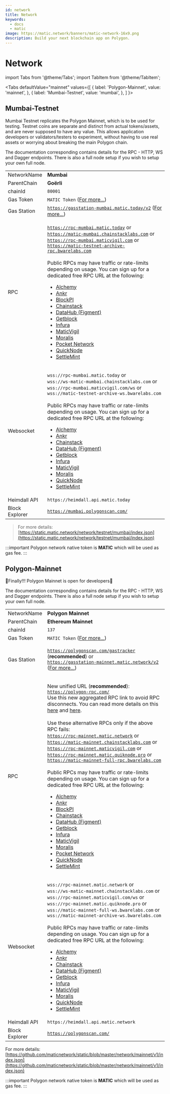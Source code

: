 ```yaml
---
id: network
title: Network
keywords:
  - docs
  - matic
image: https://matic.network/banners/matic-network-16x9.png
description: Build your next blockchain app on Polygon.
---
```


# Network

import Tabs from '@theme/Tabs'; import TabItem from '@theme/TabItem';

\<Tabs defaultValue="mainnet" values={\[ { label: 'Polygon-Mainnet', value: 'mainnet', }, { label: 'Mumbai-Testnet', value: 'mumbai', }, ] }>

## Mumbai-Testnet

Mumbai Testnet replicates the Polygon Mainnet, which is to be used for testing. Testnet coins are separate and distinct from actual tokens/assets, and are never supposed to have any value. This allows application developers or validators/testers to experiment, without having to use real assets or worrying about breaking the main Polygon chain.

The documentation corresponding contains details for the RPC - HTTP, WS and Dagger endpoints. There is also a full node setup if you wish to setup your own full node.

|                |                                                                                                                                                                                                                                                                                                                                                                                                                                                                                                                                                                                                                                                                                                                                                                                                                                                                                                                                                                                                                                                                                                                                                                                   |
| -------------- | --------------------------------------------------------------------------------------------------------------------------------------------------------------------------------------------------------------------------------------------------------------------------------------------------------------------------------------------------------------------------------------------------------------------------------------------------------------------------------------------------------------------------------------------------------------------------------------------------------------------------------------------------------------------------------------------------------------------------------------------------------------------------------------------------------------------------------------------------------------------------------------------------------------------------------------------------------------------------------------------------------------------------------------------------------------------------------------------------------------------------------------------------------------------------------- |
| NetworkName    | **Mumbai**                                                                                                                                                                                                                                                                                                                                                                                                                                                                                                                                                                                                                                                                                                                                                                                                                                                                                                                                                                                                                                                                                                                                                                        |
| ParentChain    | **Goërli**                                                                                                                                                                                                                                                                                                                                                                                                                                                                                                                                                                                                                                                                                                                                                                                                                                                                                                                                                                                                                                                                                                                                                                        |
| chainId        | `80001`                                                                                                                                                                                                                                                                                                                                                                                                                                                                                                                                                                                                                                                                                                                                                                                                                                                                                                                                                                                                                                                                                                                                                                           |
| Gas Token      | `MATIC Token` ([For more...](../../docs/develop/network-details/gas-token/))                                                                                                                                                                                                                                                                                                                                                                                                                                                                                                                                                                                                                                                                                                                                                                                                                                                                                                                                                                                                                                                                                                      |
| Gas Station    | [`https://gasstation-mumbai.matic.today/v2`](https://gasstation-mumbai.matic.today/v2) ([For more...](https://docs.polygon.technology/docs/develop/tools/polygon-gas-station/))                                                                                                                                                                                                                                                                                                                                                                                                                                                                                                                                                                                                                                                                                                                                                                                                                                                                                                                                                                                                   |
| RPC            | <p><code>https://rpc-mumbai.matic.today</code> or<br><code>https://matic-mumbai.chainstacklabs.com</code> or<br><code>https://rpc-mumbai.maticvigil.com</code> or<br><code>https://matic-testnet-archive-rpc.bwarelabs.com</code><br><br>Public RPCs may have traffic or rate-limits depending on usage. You can sign up for a dedicated free RPC URL at the following:<br></p><ul><li><a href="https://www.alchemy.com">Alchemy</a></li><li><a href="https://www.ankr.com">Ankr</a></li><li><a href="https://chains.blockpi.io/#/polygon">BlockPI</a></li><li><a href="https://chainstack.com/build-better-with-polygon/">Chainstack</a></li><li><a href="https://datahub.figment.io">DataHub (Figment)</a></li><li><a href="https://getblock.io/en/">Getblock</a></li><li><a href="https://infura.io">Infura</a></li><li><a href="https://rpc.maticvigil.com">MaticVigil</a></li><li><a href="https://moralis.io">Moralis</a></li><li><a href="https://www.portal.pokt.network">Pocket Network</a></li><li><a href="https://www.quicknode.com/chains/matic">QuickNode</a></li><li><a href="https://docs.settlemint.com/docs/polygon-connect-to-a-node">SettleMint</a></li></ul> |
| Websocket      | <p><code>wss://rpc-mumbai.matic.today</code> or<br><code>wss://ws-matic-mumbai.chainstacklabs.com</code> or<br><code>wss://rpc-mumbai.maticvigil.com/ws</code> or<br><code>wss://matic-testnet-archive-ws.bwarelabs.com</code><br><br>Public RPCs may have traffic or rate-limits depending on usage. You can sign up for a dedicated free RPC URL at the following:<br></p><ul><li><a href="https://www.alchemy.com">Alchemy</a></li><li><a href="https://www.ankr.com">Ankr</a></li><li><a href="https://chainstack.com/build-better-with-polygon/">Chainstack</a></li><li><a href="https://datahub.figment.io">DataHub (Figment)</a></li><li><a href="https://getblock.io/en/">Getblock</a></li><li><a href="https://infura.io">Infura</a></li><li><a href="https://rpc.maticvigil.com">MaticVigil</a></li><li><a href="https://moralis.io">Moralis</a></li><li><a href="https://www.quicknode.com/chains/matic">QuickNode</a></li><li><a href="https://www.settlemint.com">SettleMint</a></li></ul>                                                                                                                                                                           |
| Heimdall API   | `https://heimdall.api.matic.today`                                                                                                                                                                                                                                                                                                                                                                                                                                                                                                                                                                                                                                                                                                                                                                                                                                                                                                                                                                                                                                                                                                                                                |
| Block Explorer | [`https://mumbai.polygonscan.com/`](https://mumbai.polygonscan.com)                                                                                                                                                                                                                                                                                                                                                                                                                                                                                                                                                                                                                                                                                                                                                                                                                                                                                                                                                                                                                                                                                                               |

> For more details: [https://static.matic.network/network/testnet/mumbai/index.json](https://static.matic.network/network/testnet/mumbai/index.json)

:::important Polygon network native token is **MATIC** which will be used as gas fee. :::

## Polygon-Mainnet

🎉Finally!!! Polygon Mainnet is open for developers🎉

The documentation corresponding contains details for the RPC - HTTP, WS and Dagger endpoints. There is also a full node setup if you wish to setup your own full node.

|                |                                                                                                                                                                                                                                                                                                                                                                                                                                                                                                                                                                                                                                                                                                                                                                                                                                                                                                                                                                                                                                                                                                                                                                                                                                                                                                                                                                                                                                                                                                                                                                                                                                                                                                                                                          |
| -------------- | -------------------------------------------------------------------------------------------------------------------------------------------------------------------------------------------------------------------------------------------------------------------------------------------------------------------------------------------------------------------------------------------------------------------------------------------------------------------------------------------------------------------------------------------------------------------------------------------------------------------------------------------------------------------------------------------------------------------------------------------------------------------------------------------------------------------------------------------------------------------------------------------------------------------------------------------------------------------------------------------------------------------------------------------------------------------------------------------------------------------------------------------------------------------------------------------------------------------------------------------------------------------------------------------------------------------------------------------------------------------------------------------------------------------------------------------------------------------------------------------------------------------------------------------------------------------------------------------------------------------------------------------------------------------------------------------------------------------------------------------------------- |
| NetworkName    | **Polygon Mainnet**                                                                                                                                                                                                                                                                                                                                                                                                                                                                                                                                                                                                                                                                                                                                                                                                                                                                                                                                                                                                                                                                                                                                                                                                                                                                                                                                                                                                                                                                                                                                                                                                                                                                                                                                      |
| ParentChain    | **Ethereum Mainnet**                                                                                                                                                                                                                                                                                                                                                                                                                                                                                                                                                                                                                                                                                                                                                                                                                                                                                                                                                                                                                                                                                                                                                                                                                                                                                                                                                                                                                                                                                                                                                                                                                                                                                                                                     |
| chainId        | `137`                                                                                                                                                                                                                                                                                                                                                                                                                                                                                                                                                                                                                                                                                                                                                                                                                                                                                                                                                                                                                                                                                                                                                                                                                                                                                                                                                                                                                                                                                                                                                                                                                                                                                                                                                    |
| Gas Token      | `MATIC Token` ([For more...](../../docs/develop/network-details/gas-token/))                                                                                                                                                                                                                                                                                                                                                                                                                                                                                                                                                                                                                                                                                                                                                                                                                                                                                                                                                                                                                                                                                                                                                                                                                                                                                                                                                                                                                                                                                                                                                                                                                                                                             |
| Gas Station    | <p><a href="https://polygonscan.com/gastracker"><code>https://polygonscan.com/gastracker</code></a> (<strong>recommended</strong>) or<br><a href="https://gasstation-mainnet.matic.network/v2"><code>https://gasstation-mainnet.matic.network/v2</code></a> (<a href="https://docs.polygon.technology/docs/develop/tools/polygon-gas-station/">For more...</a>)</p>                                                                                                                                                                                                                                                                                                                                                                                                                                                                                                                                                                                                                                                                                                                                                                                                                                                                                                                                                                                                                                                                                                                                                                                                                                                                                                                                                                                      |
| RPC            | <p>New unified URL (<strong>recommended</strong>): <code>https://polygon-rpc.com/</code><br>Use this new aggregated RPC link to avoid RPC disconnects. You can read more details on this <a href="https://twitter.com/0xPolygon/status/1431277874238169094">here</a> and <a href="https://blog.polygon.technology/polygon-rpc-gateway-will-provide-a-free-high-performance-connection-to-the-polygon-pos-blockchain-df148958d418">here</a>.<br><br>Use these alternative RPCs only if the above RPC fails:<br><code>https://rpc-mainnet.matic.network</code> or<br><code>https://matic-mainnet.chainstacklabs.com</code> or<br><code>https://rpc-mainnet.maticvigil.com</code> or<br><code>https://rpc-mainnet.matic.quiknode.pro</code> or<br><code>https://matic-mainnet-full-rpc.bwarelabs.com</code><br><br>Public RPCs may have traffic or rate-limits depending on usage. You can sign up for a dedicated free RPC URL at the following:<br></p><ul><li><a href="https://www.alchemy.com">Alchemy</a></li><li><a href="https://www.ankr.com">Ankr</a></li><li><a href="https://chains.blockpi.io/#/polygon">BlockPI</a></li><li><a href="https://chainstack.com/build-better-with-polygon/">Chainstack</a></li><li><a href="https://datahub.figment.io">DataHub (Figment)</a></li><li><a href="https://getblock.io/en/">Getblock</a></li><li><a href="https://infura.io">Infura</a></li><li><a href="https://rpc.maticvigil.com">MaticVigil</a></li><li><a href="https://moralis.io">Moralis</a></li><li><a href="https://www.portal.pokt.network">Pocket Network</a></li><li><a href="https://www.quicknode.com/chains/matic">QuickNode</a></li><li><a href="https://docs.settlemint.com/docs/polygon-connect-to-a-node">SettleMint</a></li></ul> |
| Websocket      | <p><code>wss://rpc-mainnet.matic.network</code> or<br><code>wss://ws-matic-mainnet.chainstacklabs.com</code> or<br><code>wss://rpc-mainnet.maticvigil.com/ws</code> or<br><code>wss://rpc-mainnet.matic.quiknode.pro</code> or<br><code>wss://matic-mainnet-full-ws.bwarelabs.com</code> or<br><code>wss://matic-mainnet-archive-ws.bwarelabs.com</code><br><br>Public RPCs may have traffic or rate-limits depending on usage. You can sign up for a dedicated free RPC URL at the following:<br></p><ul><li><a href="https://www.alchemy.com">Alchemy</a></li><li><a href="https://www.ankr.com">Ankr</a></li><li><a href="https://chainstack.com/build-better-with-polygon/">Chainstack</a></li><li><a href="https://datahub.figment.io">DataHub (Figment)</a></li><li><a href="https://getblock.io/en/">Getblock</a></li><li><a href="https://infura.io">Infura</a></li><li><a href="https://rpc.maticvigil.com">MaticVigil</a></li><li><a href="https://moralis.io">Moralis</a></li><li><a href="https://www.quicknode.com/chains/matic">QuickNode</a></li><li><a href="https://www.settlemint.com">SettleMint</a></li></ul>                                                                                                                                                                                                                                                                                                                                                                                                                                                                                                                                                                                                                        |
| Heimdall API   | `https://heimdall.api.matic.network`                                                                                                                                                                                                                                                                                                                                                                                                                                                                                                                                                                                                                                                                                                                                                                                                                                                                                                                                                                                                                                                                                                                                                                                                                                                                                                                                                                                                                                                                                                                                                                                                                                                                                                                     |
| Block Explorer | [`https://polygonscan.com/`](https://www.polygonscan.com)                                                                                                                                                                                                                                                                                                                                                                                                                                                                                                                                                                                                                                                                                                                                                                                                                                                                                                                                                                                                                                                                                                                                                                                                                                                                                                                                                                                                                                                                                                                                                                                                                                                                                                |

For more details: [https://github.com/maticnetwork/static/blob/master/network/mainnet/v1/index.json](https://github.com/maticnetwork/static/blob/master/network/mainnet/v1/index.json)

:::important Polygon network native token is **MATIC** which will be used as gas fee. :::
